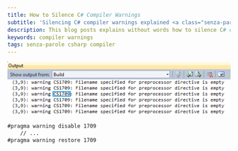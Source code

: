 ```yaml
---
title: How to Silence C# Compiler Warnings
subtitle: 'Silencing C# compiler warnings explained <a class="senza-parole" href="/tags/senza-parole">without words</a>'
description: This blog posts explains without words how to silence C# compiler warnings. Plain and simple.
keywords: compiler warnings
tags: senza-parole csharp compiler
---
```

![C# compiler warnings](/resources/how-to-silence-csharp-compiler-warnings/csharp-compiler-warning-cs1709-filename-specified-for-preprocessor-directive-is-empty.png)

    #pragma warning disable 1709
        // ...
    #pragma warning restore 1709